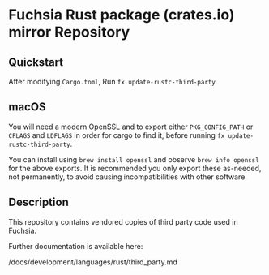 # Fuchsia Rust package (crates.io) mirror Repository

## Quickstart

After modifying `Cargo.toml`,
Run `fx update-rustc-third-party`

## macOS

You will need a modern OpenSSL and to export either `PKG_CONFIG_PATH` or `CFLAGS` and `LDFLAGS` in order for cargo to find it, before running `fx update-rustc-third-party`.

You can install using `brew install openssl` and observe `brew info openssl` for the above exports. It is recommended you only export these as-needed, not permanently, to avoid causing incompatibilities with other software.

## Description

This repository contains vendored copies of third party code used in Fuchsia.

Further documentation is available here:

/docs/development/languages/rust/third_party.md
